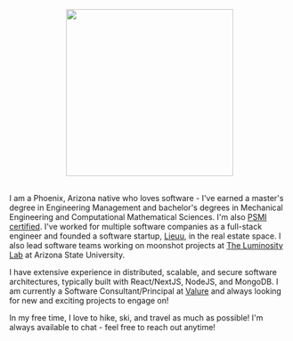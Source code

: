 <div align="center">
  <img src="https://github.com/chase-adams/chase-adams/raw/master/server.jpg" height="300px" />
</div>

<br />

I am a Phoenix, Arizona native who loves software - I've earned a master's degree in Engineering Management and bachelor's degrees in Mechanical Engineering and Computational Mathematical Sciences. I'm also [PSMI certified](https://www.scrum.org/user/512015/). I've worked for multiple software companies as a full-stack engineer and founded a software startup, [Lieuu](https://lieuu.com/), in the real estate space. I also lead software teams working on moonshot projects at [The Luminosity Lab](https://theluminositylab.com/) at Arizona State University.

I have extensive experience in distributed, scalable, and secure software architectures, typically built with React/NextJS, NodeJS, and MongoDB. I am currently a Software Consultant/Principal at [Valure](https://valure.io/) and always looking for new and exciting projects to engage on!

In my free time, I love to hike, ski, and travel as much as possible! I'm always available to chat - feel free to reach out anytime!
